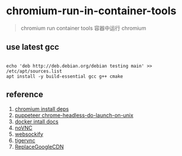 # chromium-run-in-container-tools
> chromium run container tools
> 容器中运行 chromium 

## use latest gcc 
```shell

echo 'deb http://deb.debian.org/debian testing main' >> /etc/apt/sources.list
apt install -y build-essential gcc g++ cmake 

```
## reference 
1. [chromium install deps](https://chromium.googlesource.com/chromium/src/+/main/build/install-build-deps.sh)
1. [puppeteer chrome-headless-do-launch-on-unix](https://github.com/puppeteer/puppeteer/blob/main/docs/troubleshooting.md#chrome-headless-doesnt-launch-on-unix)
1. [docker intall docs ](https://docs.docker.com/engine/install/debian/)
1. [noVNC](https://github.com/novnc/noVNC.git)
1. [websockify](https://github.com/novnc/websockify.git)
1. [tigervnc](https://tigervnc.org/)
1. [ReplaceGoogleCDN](https://github.com/justjavac/ReplaceGoogleCDN.git)

